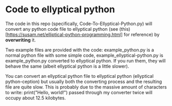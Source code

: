 # Code to ellyptical python
The code in this repo (specifically, Code-To-Ellyptical-Python.py) will convert any python code file to ellyptical python (see (this)[https://susam.net/elliptical-python-programming.html] for reference) by **overwriting** it.

Two example files are provided with the code: example_python.py is a normal python file with some simple code, example_ellyptical-python.py is example_python.py converted to ellyptical python. If you run them, they will behave the same (albeit ellyptical python is a little slower).

You can convert an ellyptical python file to ellyptical python (ellyptical python-ception) but usually both the converting process and the resulting file are quite slow. This is probably due to the massive amount of characters to write: print("Hello, world!") passed through my converter twice will occupy about 12.5 kilobytes.
